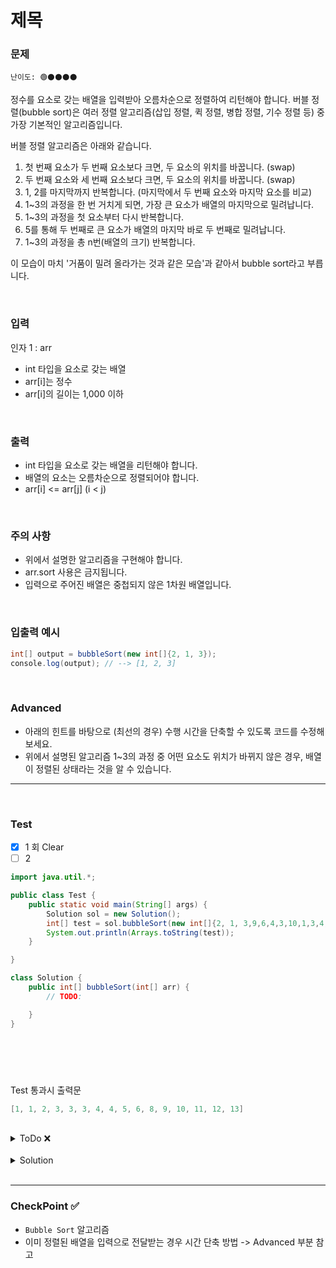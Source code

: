 # 제목

### 문제 
`난이도: 🟢⚫️⚫️⚫️⚫️`

정수를 요소로 갖는 배열을 입력받아 오름차순으로 정렬하여 리턴해야 합니다.
버블 정렬(bubble sort)은 여러 정렬 알고리즘(삽입 정렬, 퀵 정렬, 병합 정렬, 기수 정렬 등) 중 가장 기본적인 알고리즘입니다.

버블 정렬 알고리즘은 아래와 같습니다.

1. 첫 번째 요소가 두 번째 요소보다 크면, 두 요소의 위치를 바꿉니다. (swap)
2. 두 번째 요소와 세 번째 요소보다 크면, 두 요소의 위치를 바꿉니다. (swap)
3. 1, 2를 마지막까지 반복합니다. (마지막에서 두 번째 요소와 마지막 요소를 비교)
4. 1~3의 과정을 한 번 거치게 되면, 가장 큰 요소가 배열의 마지막으로 밀려납니다.
5. 1~3의 과정을 첫 요소부터 다시 반복합니다.
6. 5를 통해 두 번째로 큰 요소가 배열의 마지막 바로 두 번째로 밀려납니다.
7. 1~3의 과정을 총 n번(배열의 크기) 반복합니다.

이 모습이 마치 '거품이 밀려 올라가는 것과 같은 모습'과 같아서 bubble sort라고 부릅니다.



<br>

### 입력

인자 1 : arr

- int 타입을 요소로 갖는 배열
- arr[i]는 정수
- arr[i]의 길이는 1,000 이하

<br>

### 출력

- int 타입을 요소로 갖는 배열을 리턴해야 합니다.
- 배열의 요소는 오름차순으로 정렬되어야 합니다.
- arr[i] <= arr[j] (i < j)

<br>

### 주의 사항

- 위에서 설명한 알고리즘을 구현해야 합니다.
- arr.sort 사용은 금지됩니다.
- 입력으로 주어진 배열은 중첩되지 않은 1차원 배열입니다.

<br>

### 입출력 예시

```Java
int[] output = bubbleSort(new int[]{2, 1, 3});
console.log(output); // --> [1, 2, 3]
```

<br>

### Advanced

- 아래의 힌트를 바탕으로 (최선의 경우) 수행 시간을 단축할 수 있도록 코드를 수정해보세요.
- 위에서 설명된 알고리즘 1~3의 과정 중 어떤 요소도 위치가 바뀌지 않은 경우, 배열이 정렬된 상태라는 것을 알 수 있습니다.
---

<br>

### Test

- [x] 1 회 Clear
- [ ] 2 

```java
import java.util.*;

public class Test {
    public static void main(String[] args) {
        Solution sol = new Solution();
        int[] test = sol.bubbleSort(new int[]{2, 1, 3,9,6,4,3,10,1,3,4,5,11,12,13,8});
        System.out.println(Arrays.toString(test));
    }

}

class Solution {
    public int[] bubbleSort(int[] arr) {
        // TODO:

    }
}





```

<br>

Test 통과시 출력문
```java
[1, 1, 2, 3, 3, 3, 4, 4, 5, 6, 8, 9, 10, 11, 12, 13]
```

<br>

<details>
    <summary>ToDo ❌</summary>

- [x] Test Clear!
- [x] CheckPoint 작성! 
</details>

<br>

<details>
    <summary>Solution</summary>

```java
class Solution {
    public int[] bubbleSort(int[] arr) {
        // TODO:
        int temp;
        boolean flag = true; // Advanced
        for(int i=0; i < arr.length; i++) {
            for(int j=0; j < arr.length - 1; j++) {
                if(arr[j] > arr[j+1]) {
                    temp = arr[j];
                    arr[j] = arr[j+1];
                    arr[j+1] = temp;
                    flag = false; // Advanced
                }
            }
            if(flag == true) return arr; // Advanced
        }
        return arr;
    }
} 
```
</details>

<br>

---

### CheckPoint ✅

- `Bubble Sort` 알고리즘
- 이미 정렬된 배열을 입력으로 전달받는 경우 시간 단축 방법 -> Advanced 부분 참고
 